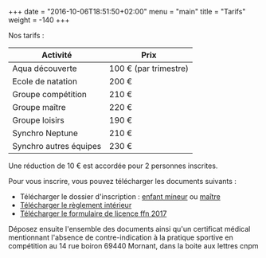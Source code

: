+++
date = "2016-10-06T18:51:50+02:00"
menu = "main"
title = "Tarifs"
weight = -140
+++

Nos tarifs :

<table class="table table-striped">
<thead>
<tr>
<th>Activité</th>
<th>Prix</th>
</tr>
</thead>
<tbody>
<tr>
<td>Aqua découverte</td>
<td>100 € (par trimestre)</td>
</tr>
<tr>
<td>Ecole de natation</td>
<td>200 €</td>
</tr>
<tr>
<td>Groupe compétition</td>
<td>210 €</td>
</tr>
<tr>
<td>Groupe maître</td>
<td>220 €</td>
</tr>
<tr>
<td>Groupe loisirs</td>
<td>190 €</td>
</tr>
<tr>
<td>Synchro Neptune</td>
<td>210 €</td>
</tr>
<tr>
<td>Synchro autres équipes</td>
<td>230 €</td>
</tr>
</tbody>
</table>

Une réduction de 10 € est accordée pour 2 personnes inscrites.

Pour vous inscrire, vous pouvez télécharger les documents suivants :

* Télécharger le dossier d'inscription : [enfant mineur](/pdf/inscription2016mineur.pdf) ou [maître](/pdf/inscription2016maitre.pdf)
* [Télécharger le règlement intérieur](/pdf/reglementinterieur2016.pdf)
* [Télécharger le formulaire de licence ffn 2017](/pdf/formulairelicence2017.pdf)

Déposez ensuite l'ensemble des documents ainsi qu'un certificat médical mentionnant l'absence de contre-indication
à la pratique sportive en compétition au 14 rue boiron 69440 Mornant, dans la boite aux lettres cnpm


